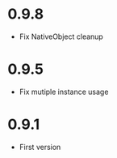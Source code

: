 0.9.8
====================
* Fix NativeObject cleanup

0.9.5
====================
* Fix mutiple instance usage

0.9.1
====================
* First version
